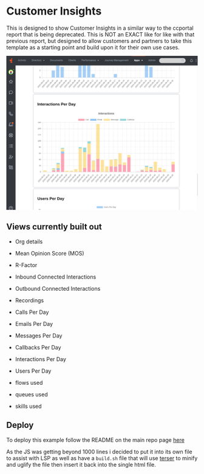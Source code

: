 # Customer Insights

This is designed to show Customer Insights in a similar way to the ccportal report that is being deprecated. This is NOT an EXACT like for like with that previous report, but designed to allow customers and partners to take this template as a starting point and build upon it for their own use cases.

![](/customerInsights/images/interactions.png?raw=true)

## Views currently built out

- Org details
- Mean Opinion Score (MOS)
- R-Factor
- Inbound Connected Interactions
- Outbound Connected Interactions
- Recordings
- Calls Per Day
- Emails Per Day
- Messages Per Day
- Callbacks Per Day
- Interactions Per Day
- Users Per Day

- flows used
- queues used
- skills used

## Deploy

To deploy this example follow the README on the main repo page [here](/README.md)

As the JS was getting beyond 1000 lines i decided to put it into its own file to assist with LSP as well as have a `build.sh` file that will use [terser]() to minify and uglify the file then insert it back into the single html file.
